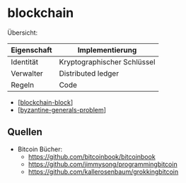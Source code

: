 # blockchain

Übersicht:

| Eigenschaft | Implementierung             |
| ----------- | --------------------------- |
| Identität   | Kryptographischer Schlüssel |
| Verwalter   | Distributed ledger          |
| Regeln      | Code                        |

- [[blockchain-block]]
- [[byzantine-generals-problem]]

## Quellen

- Bitcoin Bücher:
  - <https://github.com/bitcoinbook/bitcoinbook>
  - <https://github.com/jimmysong/programmingbitcoin>
  - <https://github.com/kallerosenbaum/grokkingbitcoin>

[//begin]: # "Autogenerated link references for markdown compatibility"
[blockchain-block]: blockchain-block.md "blockchain-block"
[byzantine-generals-problem]: byzantine-generals-problem.md "byzantine-generals-problem"
[//end]: # "Autogenerated link references"